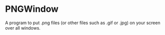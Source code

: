 # PNGWindow
A program to put .png files (or other files such as .gif or .jpg) on your screen over all windows.
